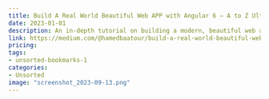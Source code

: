 ```yaml
---
title: Build A Real World Beautiful Web APP with Angular 6 — A to Z Ultimate Guide (2018) — PART I
date: 2023-01-01
description: An in-depth tutorial on building a modern, beautiful web application using Angular 6.
link: https://medium.com/@hamedbaatour/build-a-real-world-beautiful-web-app-with-angular-6-a-to-z-ultimate-guide-2018-part-i-e121dd1d55e
pricing: 
tags: 
- unsorted-bookmarks-1 
categories: 
- Unsorted 
image: "screenshot_2023-09-13.png"
---
```

